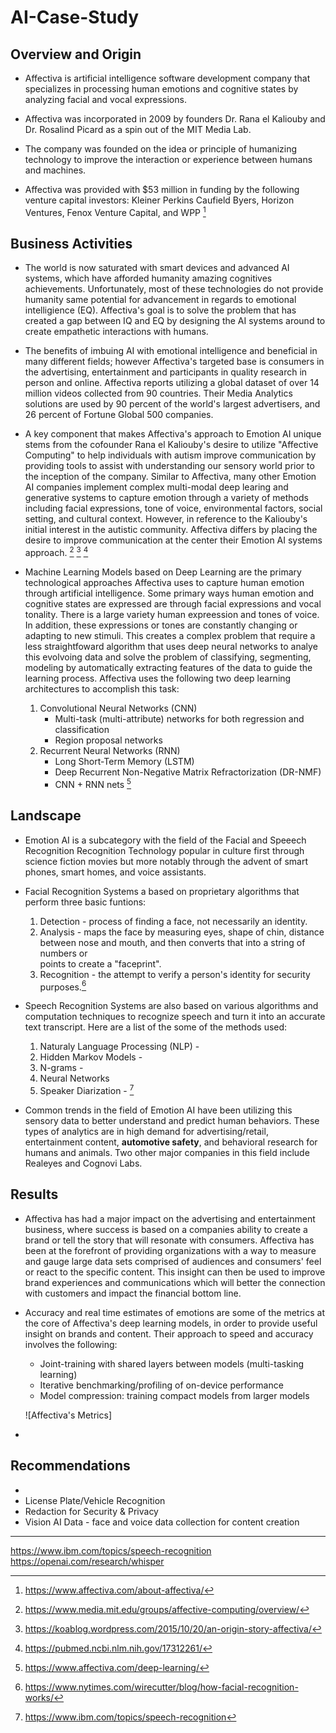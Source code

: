 # AI-Case-Study

## Overview and Origin

* Affectiva is artificial intelligence software development company that specializes in processing human emotions and cognitive states by analyzing facial and vocal expressions.
  
* Affectiva was incorporated in 2009 by founders Dr. Rana el Kaliouby and Dr. Rosalind Picard as a spin out of the MIT Media Lab.

* The company was founded on the idea or principle of humanizing technology to improve the interaction or experience between humans and machines. 

* Affectiva was provided with $53 million in funding by the following venture capital investors: Kleiner Perkins Caufield Byers, Horizon Ventures, Fenox Venture Capital, and WPP [^1]

## Business Activities

* The world is now saturated with smart devices and advanced AI systems, which have afforded humanity amazing cognitives achievements. Unfortunately, most of these technologies do not provide humanity same potential for advancement in regards to emotional intelligience (EQ). Affectiva's goal is to solve the problem that has created a gap between IQ and EQ by designing the AI systems around to create empathetic interactions with humans.

* The benefits of imbuing AI with emotional intelligence and beneficial in many different fields; however Affectiva's targeted base is consumers in the advertising, entertainment and participants in quality research in person and online. Affectiva reports utilizing a global dataset of over 14 million videos collected from 90 countries. Their Media Analytics solutions are used by 90 percent of the world's largest advertisers, and 26 percent of Fortune Global 500 companies.

* A key component that makes Affectiva's approach to Emotion AI unique stems from the cofounder Rana el Kaliouby's desire to utilize "Affective Computing" to help individuals with autism improve communication by providing tools to assist with understanding our sensory world prior to the inception of the company. Similar to Affectiva, many other Emotion AI companies implement complex multi-modal deep learing and generative systems to capture emotion through a variety of methods including facial expressions, tone of voice, environmental factors, social setting, and cultural context. However, in reference to the Kaliouby's initial interest in the autistic community. Affectiva differs by placing the desire to improve communication at the center their Emotion AI systems approach. [^2] [^3] [^4]

* Machine Learning Models based on Deep Learning are the primary technological approaches Affectiva uses to capture human emotion through artificial intelligence. Some primary ways human emotion and cognitive states are expressed are through facial expressions and vocal tonality. There is a large variety human expreession and tones of voice. In addition, these expressions or tones are constantly changing or adapting to new stimuli. This creates a complex problem that require a less straightfoward algorithm that uses deep neural networks to analye this evolvoing data and solve the problem of classifying, segmenting, modeling by automatically extracting features of the data to guide the learning process. Affectiva uses the following two deep learning architectures to accomplish this task:
  
  1. Convolutional Neural Networks (CNN)
     - Multi-task (multi-attribute) networks for both regression and classification
     - Region proposal networks
  2. Recurrent Neural Networks (RNN)
     - Long Short-Term Memory (LSTM)
     - Deep Recurrent Non-Negative Matrix Refractorization (DR-NMF)
     - CNN + RNN nets [^5]

## Landscape

* Emotion AI is a subcategory with the field of the Facial and Speeech Recognition Recognition Technology popular in culture first through science fiction movies but more notably through the advent of smart phones, smart homes, and voice assistants.

* Facial Recognition Systems a based on proprietary algorithms that perform three basic funtions:
  1. Detection - process of finding a face, not necessarily an identity.
  2. Analysis - maps the face by measuring eyes, shape of chin, distance between nose and mouth, and then converts that into a string of numbers or     
       points to create a "faceprint".
    3. Recognition - the attempt to verify a person's identity for security purposes.[^6]
 
* Speech Recognition Systems are also based on various algorithms and computation techniques to recognize speech and turn it into an accurate text transcript. Here are a list of the some of the methods used:
  1.  Naturaly Language Processing (NLP) - 
  2.  Hidden Markov Models -
  3.  N-grams -
  4.  Neural Networks
  5.  Speaker Diarization - [^7]
      
 * Common trends in the field of Emotion AI have been utilizing this sensory data to better understand and predict human behaviors. These types of analytics are in high demand for advertising/retail, entertainment content, **automotive safety**, and behavioral research for humans and animals. Two other major companies in this field include Realeyes and Cognovi Labs.

## Results

* Affectiva has had a major impact on the advertising and entertainment business, where success is based on a companies ability to create a brand or tell the story that will resonate with consumers. Affectiva has been at the forefront of providing organizations with a way to measure and gauge large data sets comprised of audiences and consumers' feel or react to the specific content. This insight can then be used to improve brand experiences and communications which will better the connection with customers and impact the financial bottom line.

* Accuracy and real time estimates of emotions are some of the metrics at the core of Affectiva's deep learning models, in order to provide useful insight on brands and content. Their approach to speed and accuracy involves the following:
  -  Joint-training with shared layers between models (multi-tasking learning)
  -  Iterative benchmarking/profiling of on-device performance
  -  Model compression: training compact models from larger models
 
  ![Affectiva's Metrics]

* 
## Recommendations

 * 
 * License Plate/Vehicle Recognition
 * Redaction for Security & Privacy
 * Vision AI Data - face and voice data collection for content creation


___
[^1]: https://www.affectiva.com/about-affectiva/
[^2]: https://www.media.mit.edu/groups/affective-computing/overview/
[^3]: https://koablog.wordpress.com/2015/10/20/an-origin-story-affectiva/
[^4]: https://pubmed.ncbi.nlm.nih.gov/17312261/
[^5]: https://www.affectiva.com/deep-learning/
[^6]: https://www.nytimes.com/wirecutter/blog/how-facial-recognition-works/
[^7]: https://www.ibm.com/topics/speech-recognition
[^8]: https://www.ventureradar.com/keyword/Emotion%20AI

https://www.ibm.com/topics/speech-recognition
https://openai.com/research/whisper

